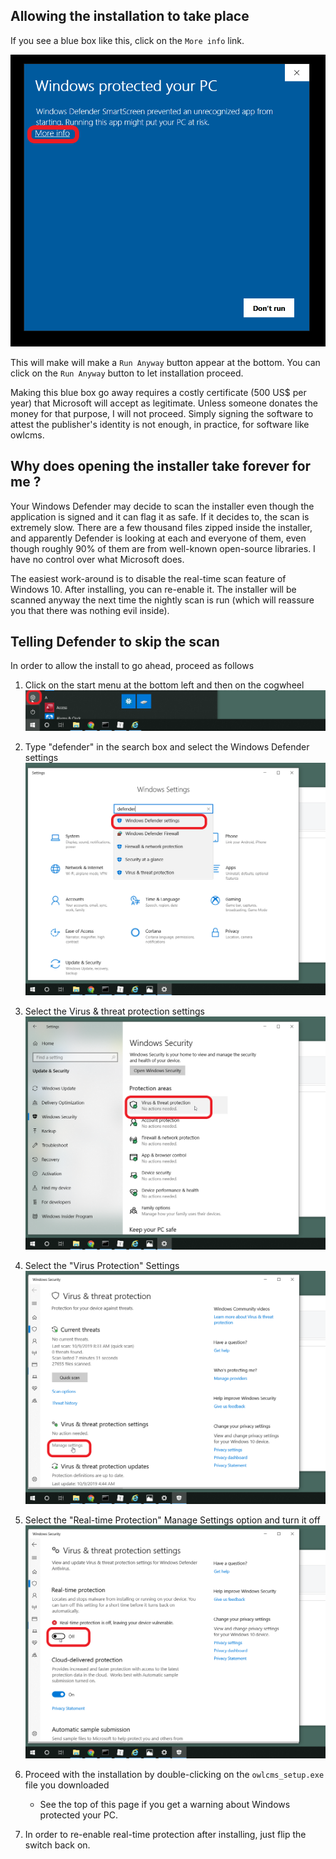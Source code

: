 ## Allowing the installation to take place

If you see a blue box like this, click on the `More info` link.

![0_protected](img/DefenderOff/0_protected.png)

This will make will make a `Run Anyway` button appear at the bottom. You can click on the `Run Anyway` button to let installation proceed.

Making this blue box go away requires a costly certificate (500 US$ per year) that Microsoft will accept as legitimate.  Unless someone donates the money for that purpose, I will not proceed.  Simply signing the software to attest the publisher's identity is not enough, in practice, for software like owlcms.

## Why does opening the installer take forever for me ?

Your Windows Defender may decide to scan the installer even though the application is signed and it can flag it as safe.  If it decides to, the scan is extremely slow.  There are a few thousand files zipped inside the installer, and apparently Defender is looking at each and everyone of them, even though roughly 90% of them are from well-known open-source libraries. I have no control over what Microsoft does.

The easiest work-around is to disable the real-time scan feature of Windows 10.  After installing, you can re-enable it.  The installer will be scanned anyway the next time the nightly scan is run (which will reassure you that there was nothing evil inside). 

## Telling Defender to skip the scan

In order to allow the install to go ahead, proceed as follows

1. Click on the start menu at the bottom left and then on the cogwheel
   ![](img\DefenderOff\0cogwheel.png)

2. Type "defender" in the search box and select the Windows Defender settings
   ![2019-10-09 19_21_42-Settings](img\DefenderOff\1defenderSettings.png)

3. Select the Virus & threat protection settings
   ![2019-10-09 19_22_24-Settings](img\DefenderOff\2virusProtection.png)

4. Select the "Virus Protection" Settings
   ![3virusSettings](img\DefenderOff\3virusSettings.png)

5. Select the "Real-time Protection" Manage Settings option and turn it off
   ![2019-10-09 19_22_44-Windows Security](img\DefenderOff\4RealTime.png)

6. Proceed with the installation by double-clicking on the `owlcms_setup.exe` file you downloaded

    - See the top of this page if you get a warning about Windows protected your PC.

8. In order to re-enable real-time protection after installing, just flip the switch back on.


